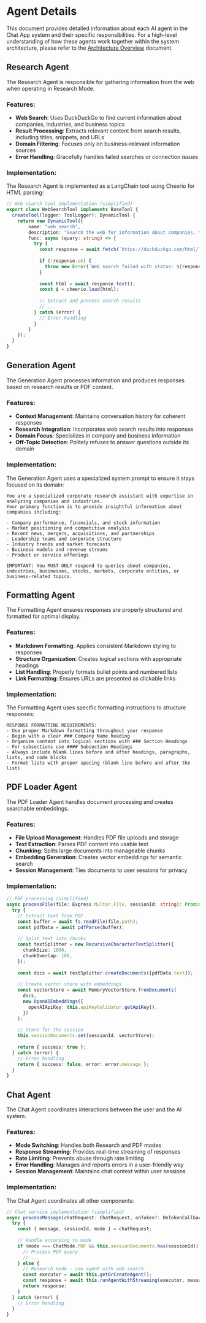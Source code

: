 # Agent Details

This document provides detailed information about each AI agent in the Chat App system and their specific responsibilities. For a high-level understanding of how these agents work together within the system architecture, please refer to the [Architecture Overview](./architecture-overview.md) document.

## Research Agent

The Research Agent is responsible for gathering information from the web when operating in Research Mode.

### Features:

- **Web Search**: Uses DuckDuckGo to find current information about companies, industries, and business topics
- **Result Processing**: Extracts relevant content from search results, including titles, snippets, and URLs
- **Domain Filtering**: Focuses only on business-relevant information sources
- **Error Handling**: Gracefully handles failed searches or connection issues

### Implementation:

The Research Agent is implemented as a LangChain tool using Cheerio for HTML parsing:

```typescript
// Web search tool implementation (simplified)
export class WebSearchTool implements BaseTool {
  createTool(logger: ToolLogger): DynamicTool {
    return new DynamicTool({
        name: "web_search",
        description: "Search the web for information about companies, topics, or current events.",
        func: async (query: string) => {
          try {
            const response = await fetch(`https://duckduckgo.com/html/?q=${encodeURIComponent(query)}`);
            
            if (!response.ok) {
              throw new Error(`Web search failed with status: ${response.status}`);
            }
            
            const html = await response.text();
            const $ = cheerio.load(html);
            
            // Extract and process search results
            // ...
          } catch (error) {
            // Error handling
          }
        }
    });
  }
}
```

## Generation Agent

The Generation Agent processes information and produces responses based on research results or PDF content.

### Features:

- **Context Management**: Maintains conversation history for coherent responses
- **Research Integration**: Incorporates web search results into responses
- **Domain Focus**: Specializes in company and business information
- **Off-Topic Detection**: Politely refuses to answer questions outside its domain

### Implementation:

The Generation Agent uses a specialized system prompt to ensure it stays focused on its domain:

```
You are a specialized corporate research assistant with expertise in analyzing companies and industries.
Your primary function is to provide insightful information about companies including:

- Company performance, financials, and stock information
- Market positioning and competitive analysis
- Recent news, mergers, acquisitions, and partnerships
- Leadership teams and corporate structure
- Industry trends and market forecasts
- Business models and revenue streams
- Product or service offerings

IMPORTANT: You MUST ONLY respond to queries about companies, industries, businesses, stocks, markets, corporate entities, or business-related topics.
```

## Formatting Agent

The Formatting Agent ensures responses are properly structured and formatted for optimal display.

### Features:

- **Markdown Formatting**: Applies consistent Markdown styling to responses
- **Structure Organization**: Creates logical sections with appropriate headings
- **List Handling**: Properly formats bullet points and numbered lists
- **Link Formatting**: Ensures URLs are presented as clickable links

### Implementation:

The Formatting Agent uses specific formatting instructions to structure responses:

```
RESPONSE FORMATTING REQUIREMENTS:
- Use proper Markdown formatting throughout your response
- Begin with a clear ### Company Name heading
- Organize content into logical sections with ### Section Headings
- For subsections use #### Subsection Headings 
- Always include blank lines before and after headings, paragraphs, lists, and code blocks
- Format lists with proper spacing (blank line before and after the list)
```

## PDF Loader Agent

The PDF Loader Agent handles document processing and creates searchable embeddings.

### Features:

- **File Upload Management**: Handles PDF file uploads and storage
- **Text Extraction**: Parses PDF content into usable text
- **Chunking**: Splits large documents into manageable chunks
- **Embedding Generation**: Creates vector embeddings for semantic search
- **Session Management**: Ties documents to user sessions for privacy

### Implementation:

```typescript
// PDF processing (simplified)
async processFile(file: Express.Multer.File, sessionId: string): Promise<{success: boolean; error?: string}> {
  try {
    // Extract text from PDF
    const buffer = await fs.readFile(file.path);
    const pdfData = await pdfParse(buffer);
    
    // Split text into chunks
    const textSplitter = new RecursiveCharacterTextSplitter({
      chunkSize: 1000,
      chunkOverlap: 100,
    });
    
    const docs = await textSplitter.createDocuments([pdfData.text]);
    
    // Create vector store with embeddings
    const vectorStore = await MemoryVectorStore.fromDocuments(
      docs,
      new OpenAIEmbeddings({
        openAIApiKey: this.apiKeyValidator.getApiKey(),
      })
    );
    
    // Store for the session
    this.sessionDocuments.set(sessionId, vectorStore);
    
    return { success: true };
  } catch (error) {
    // Error handling
    return { success: false, error: error.message };
  }
}
```

## Chat Agent

The Chat Agent coordinates interactions between the user and the AI system.

### Features:

- **Mode Switching**: Handles both Research and PDF modes
- **Response Streaming**: Provides real-time streaming of responses
- **Rate Limiting**: Prevents abuse through rate limiting
- **Error Handling**: Manages and reports errors in a user-friendly way
- **Session Management**: Maintains chat context within user sessions

### Implementation:

The Chat Agent coordinates all other components:

```typescript
// Chat service implementation (simplified)
async processMessage(chatRequest: ChatRequest, onToken?: OnTokenCallback): Promise<string> {
  try {
    const { message, sessionId, mode } = chatRequest;
    
    // Handle according to mode
    if (mode === ChatMode.PDF && this.sessionDocuments.has(sessionId)) {
      // Process PDF query
      // ...
    } else {
      // Research mode - use agent with web search
      const executor = await this.getOrCreateAgent();
      const response = await this.runAgentWithStreaming(executor, message, onToken);
      return response;
    }
  } catch (error) {
    // Error handling
  }
}
```
